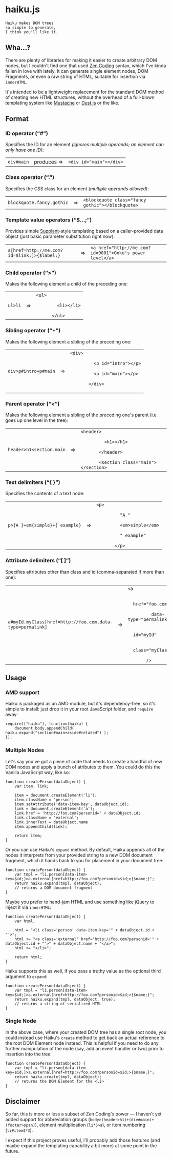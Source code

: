 # haiku.js

    Haiku makes DOM trees
    so simple to generate,
    I think you'll like it.

## Wha...?

There are plenty of libraries for making it easier to create arbitrary DOM nodes, 
but I couldn't find one that used [Zen Coding](code.google.com/p/zen-coding/) 
syntax, which I've kinda fallen in love with lately. It can generate single 
element nodes, DOM Fragments, or even a raw string of HTML, suitable for 
insertion via `innerHTML`.

It's intended to be a lightweight replacement for the standard DOM method of 
creating new HTML structures, without the overhead of a full-blown templating
system like [Mustache](http://mustache.github.com/) or 
[Dust.js](http://akdubya.github.com/dustjs/) or the like.

## Format

### ID operator (&ldquo;#&rdquo;)

Specifies the ID for an element *(ignores multiple operands; an element can 
only have one ID)*:

<table><tr>
  <td><code>div#main</code></td>
  <td><span>produces &rArr;</span></td>
  <td><code>&lt;div id="main"&gt;&lt;/div&gt;</code></td>
</tr></table>


### Class operator (&ldquo;.&rdquo;)

Specifies the CSS class for an element *(multiple operands allowed)*:

<table><tr>
  <td><code>blockquote.fancy.gothic</code></td>
  <td><span>&rArr;</span></td>
  <td><code>&lt;blockquote class="fancy gothic"&gt;&lt;/blockquote&gt;</code></td>
</tr></table>


### Template value operators (&ldquo;$&hellip;;&rdquo;)

Provides simple [Supplant](http://javascript.crockford.com/remedial.html)-style templating
based on a caller-provided data object (just basic parameter substitution right now):

<table><tr>
  <td><code>a[href=http://me.com?id=$link;]>{$label;}</code></td>
  <td><span>&rArr;</span></td>
  <td><code>&lt;a href="http://me.com?id=9001"&gt;Goku's power level&lt;/a&gt;</code></td>
</tr></table>


### Child operator (&ldquo;&gt;&rdquo;)

Makes the following element a child of the preceding one:

<table><tr>
  <td><code>ul>li</code></td>
  <td><span>&rArr;</span></td>
  <td><code>&lt;ul&gt;<br/>
      &nbsp;&nbsp;&lt;li&gt;&lt;/li&gt;<br/>
      &lt;/ul&gt;</code></td>
</tr></table>


### Sibling operator (&ldquo;+&rdquo;)

Makes the following element a sibling of the preceding one:

<table><tr>
  <td><code>div&gt;p#intro+p#main</code></td>
  <td><span>&rArr;</span></td>
  <td><code>&lt;div&gt;<br/>
       &nbsp;&nbsp;&lt;p id="intro"&gt;&lt;/p&gt;<br/>
       &nbsp;&nbsp;&lt;p id="main"&gt;&lt;/p&gt;<br/>
       &lt;/div&gt;</code></p></td>
</tr></table>


### Parent operator (&ldquo;&lt;&rdquo;)

Makes the following element a sibling of the preceding one's parent (i.e goes 
up one level in the tree):

<table><tr>
  <td><code>header&gt;h1&lt;section.main</code></td>
  <td><span>&rArr;</span></td>
  <td><code>&lt;header&gt;<br/>
       &nbsp;&nbsp;&lt;h1&gt;&lt;/h1&gt;<br/>
       &lt;/header&gt;<br/>
       &lt;section class="main"&gt;&lt;/section&gt;</code></td>
</tr></table>


### Text delimiters (&ldquo;{ }&rdquo;)

Specifies the contents of a text node:

<table><tr>
  <td><code>p>{A }+em{simple}+{ example}</code></td>
  <td><span>&rArr;</span></td>
  <td><code>&lt;p&gt;<br/>
       &nbsp;&nbsp;"A "<br/>
       &nbsp;&nbsp;&lt;em&gt;simple&lt;/em&gt;<br/>
       &nbsp;&nbsp;" example"<br/>
       &lt;/p&gt;</code></td>
</tr></table>


### Attribute delimiters (&ldquo;[ ]&rdquo;)

Specifies attributes other than class and id (comma-separated if more than one):

<table><tr>
  <td><code>a#myId.myClass[href=http://foo.com,data-type=permalink]</code></td>
  <td><span>&rArr;</span></td>
  <td><code>&lt;a <br/>
       &nbsp;&nbsp;href="foo.com"<br/>
       &nbsp;&nbsp;data-type="permalink"<br/>
       &nbsp;&nbsp;id="myId"<br/>
       &nbsp;&nbsp;class="myClass"<br/>
       /&gt;</code></td>
</tr></table>


## Usage

### AMD support

Haiku is packaged as an AMD module, but it's dependency-free, so it's simple to 
install: just drop it in your root JavaScript folder, and `require` away:

    require(["haiku"], function(haiku) {
        document.body.appendChild( haiku.expand("section#main+aside#related") );
    });


### Multiple Nodes

Let's say you've got a piece of code that needs to create a handful of new DOM 
nodes and apply a bunch of atributes to them. You could do this the 
Vanilla JavaScript way, like so:

	function createPerson(dataObject) {
		var item, link;

		item = document.createElement('li');
		item.className = 'person';
		item.setAttribute('data-item-key', dataObject.id);
		link = document.createElement('a');
		link.href = 'http://foo.com?personid=' + dataObject.id;
		link.className = 'external';
		link.innerText = dataObject.name
		item.appendChild(link);
		
		return item;
	}

Or you can use Haiku's `expand` method. By default, Haiku appends 
all of the nodes it interprets from your provided string to a new DOM document 
fragment, which it hands back to you for placement in your document tree:

	function createPerson(dataObject) {
		var tmpl = "li.person[data-item-key=$id;]>a.external[href=http://foo.com?personid=$id;>{$name;}";
		return haiku.expand(tmpl, dataObject);
		// returns a DOM document fragment
	}

Maybe you prefer to hand-jam HTML and use something like jQuery to inject it via 
`innerHTML`:

	function createPerson(dataObject) {
		var html;

		html = "<li class='person' data-item-key='" + dataObject.id + "'>";
		html += "<a class='external' href='http://foo.com?personid='" + dataObject.id + "'>" + dataObject.name + "</a>";
		html += "</li>";
		
		return html;
	}

Haiku supports this as well, if you pass a truthy value as the optional third 
argument to `expand`:

	function createPerson(dataObject) {
		var tmpl = "li.person[data-item-key=$id;]>a.external[href=http://foo.com?personid=$id;>{$name;}";
		return haiku.expand(tmpl, dataObject, true);
		// returns a string of serialized HTML
	}



### Single Node

In the above case, where your created DOM tree has a single root node, you could
instead use Haiku's `create` method to get back an actual reference to
the root DOM Element node instead. This is helpful if you need to do any further 
manipulation of the node (say, add an event handler or two) prior to insertion 
into the tree:

	function createPerson(dataObject) {
		var tmpl = "li.person[data-item-key=$id;]>a.external[href=http://foo.com?personid=$id;>{$name;}";
		return haiku.create(tmpl, dataObject);
		// returns the DOM Element for the <li>
	}


## Disclaimer

So far, this is more or less a subset of Zen Coding's power &mdash; I haven't 
yet added support for abbreviation groups 
(<code>body>(header>h1)+(div#main)+(footer>span)</code>), element multiplication 
(<code>li*5>a</code>), or item numbering (<code>li#item$*3</code>).

I expect if this project proves useful, I'll probably add those features (and maybe 
expand the templating capability a bit more) at some point in the future.
